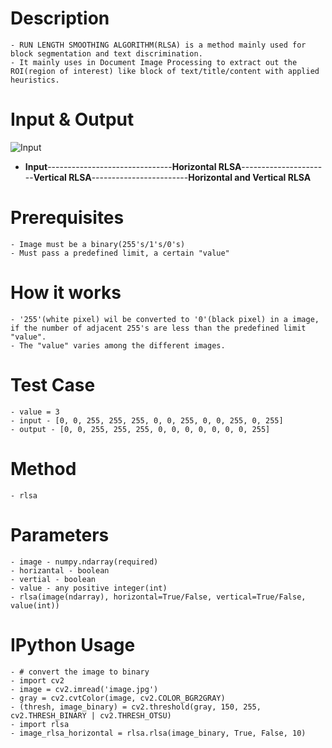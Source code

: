 # Description

	- RUN LENGTH SMOOTHING ALGORITHM(RLSA) is a method mainly used for block segmentation and text discrimination.
	- It mainly uses in Document Image Processing to extract out the ROI(region of interest) like block of text/title/content with applied heuristics.

# Input & Output
![Input](https://github.com/Vasistareddy/python-rlsa/blob/master/images/image.jpeg)
- **Input**-------------------------------**Horizontal RLSA**----------------------**Vertical RLSA**------------------------**Horizontal and Vertical RLSA**

# Prerequisites

	- Image must be a binary(255's/1's/0's)
	- Must pass a predefined limit, a certain "value"

# How it works

	- '255'(white pixel) wil be converted to '0'(black pixel) in a image, if the number of adjacent 255's are less than the predefined limit "value".
	- The "value" varies among the different images.

# Test Case
	- value = 3
	- input - [0, 0, 255, 255, 255, 0, 0, 255, 0, 0, 255, 0, 255]
	- output - [0, 0, 255, 255, 255, 0, 0, 0, 0, 0, 0, 0, 255]

# Method

	- rlsa

# Parameters
	- image - numpy.ndarray(required)
	- horizantal - boolean
	- vertial - boolean
	- value - any positive integer(int)
	- rlsa(image(ndarray), horizontal=True/False, vertical=True/False, value(int))

# IPython Usage
	- # convert the image to binary
	- import cv2
	- image = cv2.imread('image.jpg')
	- gray = cv2.cvtColor(image, cv2.COLOR_BGR2GRAY)
	- (thresh, image_binary) = cv2.threshold(gray, 150, 255, cv2.THRESH_BINARY | cv2.THRESH_OTSU)
	- import rlsa
	- image_rlsa_horizontal = rlsa.rlsa(image_binary, True, False, 10)



